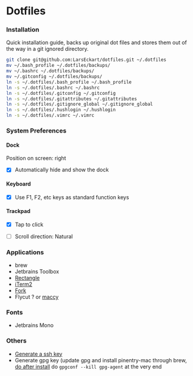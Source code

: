 # Dotfiles

### Installation

Quick installation guide, backs up original dot files and stores them out of the way in a git ignored directory.

```bash
git clone git@github.com:LarsEckart/dotfiles.git ~/.dotfiles
mv ~/.bash_profile ~/.dotfiles/backups/
mv ~/.bashrc ~/.dotfiles/backups/
mv ~/.gitconfig ~/.dotfiles/backups/
ln -s ~/.dotfiles/.bash_profile ~/.bash_profile
ln -s ~/.dotfiles/.bashrc ~/.bashrc
ln -s ~/.dotfiles/.gitconfig ~/.gitconfig
ln -s ~/.dotfiles/.gitattributes ~/.gitattributes
ln -s ~/.dotfiles/.gitignore_global ~/.gitignore_global 
ln -s ~/.dotfiles/.hushlogin ~/.hushlogin 
ln -s ~/.dotfiles/.vimrc ~/.vimrc
```

### System Preferences

#### Dock

Position on screen: right
- [x] Automatically hide and show the dock

#### Keyboard

- [x] Use F1, F2, etc keys as standard function keys

#### Trackpad

- [x] Tap to click
- [ ] Scroll direction: Natural


### Applications
* brew
* Jetbrains Toolbox
* [Rectangle](https://github.com/rxhanson/Rectangle)
* [iTerm2](https://iterm2.com/)
* [Fork](https://git-fork.com/)
* Flycut ? or [maccy](https://maccy.app/)


### Fonts

* Jetbrains Mono

### Others

* [Generate a ssh key](https://docs.github.com/en/github/authenticating-to-github/generating-a-new-ssh-key-and-adding-it-to-the-ssh-agent)
* Generate gpg key (update gpg and install pinentry-mac through brew, [do after install](https://www.reddit.com/r/emacs/comments/fe165f/pinentry_problems_in_osx/fjlpkqv/?utm_source=reddit&utm_medium=web2x&context=3) do `gpgconf --kill gpg-agent` at the very end
